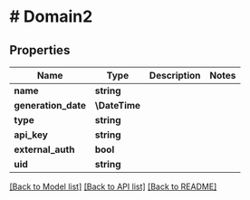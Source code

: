 # # Domain2

## Properties

Name | Type | Description | Notes
------------ | ------------- | ------------- | -------------
**name** | **string** |  |
**generation_date** | **\DateTime** |  |
**type** | **string** |  |
**api_key** | **string** |  |
**external_auth** | **bool** |  |
**uid** | **string** |  |

[[Back to Model list]](../../README.md#models) [[Back to API list]](../../README.md#endpoints) [[Back to README]](../../README.md)
